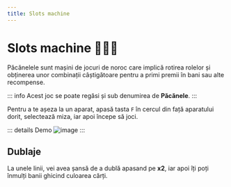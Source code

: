 ```yaml
---
title: Slots machine
---
```


# Slots machine 💁‍♂🎰
Păcănelele sunt mașini de jocuri de noroc care implică rotirea rolelor și obținerea unor combinații câștigătoare pentru a primi premii în bani sau alte recompense.

::: info
Acest joc se poate regăsi și sub denumirea de **Păcănele**.
:::

Pentru a te așeza la un aparat, apasă tasta `F` în cercul din față aparatului dorit, selectează miza, iar apoi începe să joci.

::: details Demo
![image](https://i.imgur.com/BBDpn90.gif)
:::

## Dublaje
La unele linii, vei avea șansă de a dublă apasand pe **x2**, iar apoi îți poți înmulți banii ghicind culoarea cărți.
